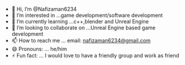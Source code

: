 - 👋 Hi, I’m @Nafizaman6234
- 👀 I’m interested in ...game development/software development
- 🌱 I’m currently learning ...c++,blender and Unreal Engine
- 💞️ I’m looking to collaborate on ...Unreal Engine based game development  
- 📫 How to reach me ... email: nafizaman6234@gmail.com
- 😄 Pronouns: ... he/him
- ⚡ Fun fact: ... I would love to have a friendly group and work as friend

<!---
Nafizaman6234/Nafizaman6234 is a ✨ special ✨ repository because its `README.md` (this file) appears on your GitHub profile.
You can click the Preview link to take a look at your changes.
--->
